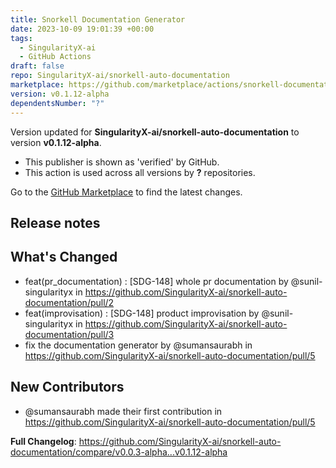 ```yaml
---
title: Snorkell Documentation Generator
date: 2023-10-09 19:01:39 +00:00
tags:
  - SingularityX-ai
  - GitHub Actions
draft: false
repo: SingularityX-ai/snorkell-auto-documentation
marketplace: https://github.com/marketplace/actions/snorkell-documentation-generator
version: v0.1.12-alpha
dependentsNumber: "?"
---
```



Version updated for **SingularityX-ai/snorkell-auto-documentation** to version **v0.1.12-alpha**.
- This publisher is shown as 'verified' by GitHub.
- This action is used across all versions by **?** repositories.

Go to the [GitHub Marketplace](https://github.com/marketplace/actions/snorkell-documentation-generator) to find the latest changes.

## Release notes

## What's Changed
* feat(pr_documentation) : [SDG-148] whole pr documentation by @sunil-singularityx in https://github.com/SingularityX-ai/snorkell-auto-documentation/pull/2
* feat(improvisation) : [SDG-148] product improvisation  by @sunil-singularityx in https://github.com/SingularityX-ai/snorkell-auto-documentation/pull/3
* fix the documentation generator by @sumansaurabh in https://github.com/SingularityX-ai/snorkell-auto-documentation/pull/5

## New Contributors
* @sumansaurabh made their first contribution in https://github.com/SingularityX-ai/snorkell-auto-documentation/pull/5

**Full Changelog**: https://github.com/SingularityX-ai/snorkell-auto-documentation/compare/v0.0.3-alpha...v0.1.12-alpha
